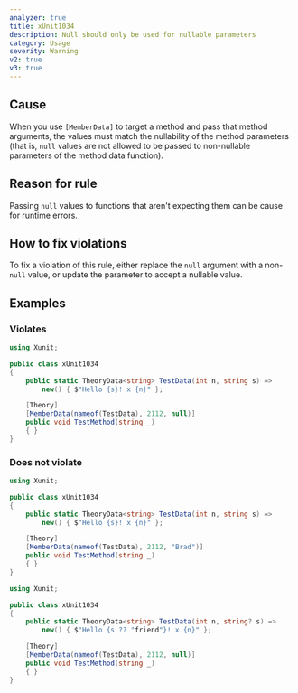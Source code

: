 ```yaml
---
analyzer: true
title: xUnit1034
description: Null should only be used for nullable parameters
category: Usage
severity: Warning
v2: true
v3: true
---
```


## Cause

When you use `[MemberData]` to target a method and pass that method arguments, the values must match
the nullability of the method parameters (that is, `null` values are not allowed to be passed to
non-nullable parameters of the method data function).

## Reason for rule

Passing `null` values to functions that aren't expecting them can be cause for runtime errors.

## How to fix violations

To fix a violation of this rule, either replace the `null` argument with a non-`null` value, or
update the parameter to accept a nullable value.

## Examples

### Violates

```csharp
using Xunit;

public class xUnit1034
{
    public static TheoryData<string> TestData(int n, string s) =>
        new() { $"Hello {s}! x {n}" };

    [Theory]
    [MemberData(nameof(TestData), 2112, null)]
    public void TestMethod(string _)
    { }
}
```

### Does not violate

```csharp
using Xunit;

public class xUnit1034
{
    public static TheoryData<string> TestData(int n, string s) =>
        new() { $"Hello {s}! x {n}" };

    [Theory]
    [MemberData(nameof(TestData), 2112, "Brad")]
    public void TestMethod(string _)
    { }
}
```

```csharp
using Xunit;

public class xUnit1034
{
    public static TheoryData<string> TestData(int n, string? s) =>
        new() { $"Hello {s ?? "friend"}! x {n}" };

    [Theory]
    [MemberData(nameof(TestData), 2112, null)]
    public void TestMethod(string _)
    { }
}
```
